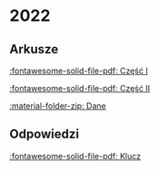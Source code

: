 # 2022

## Arkusze

[:fontawesome-solid-file-pdf: Część I](../../../assets/EINP-R1-100-2205.pdf)

[:fontawesome-solid-file-pdf: Część II](../../../assets/EINP-R2-100-2205.pdf)

[:material-folder-zip: Dane](../../../assets/dane_2022.zip)

## Odpowiedzi

[:fontawesome-solid-file-pdf: Klucz](../../../assets/EINP-R1_R2-100-2205-zasady.pdf)
